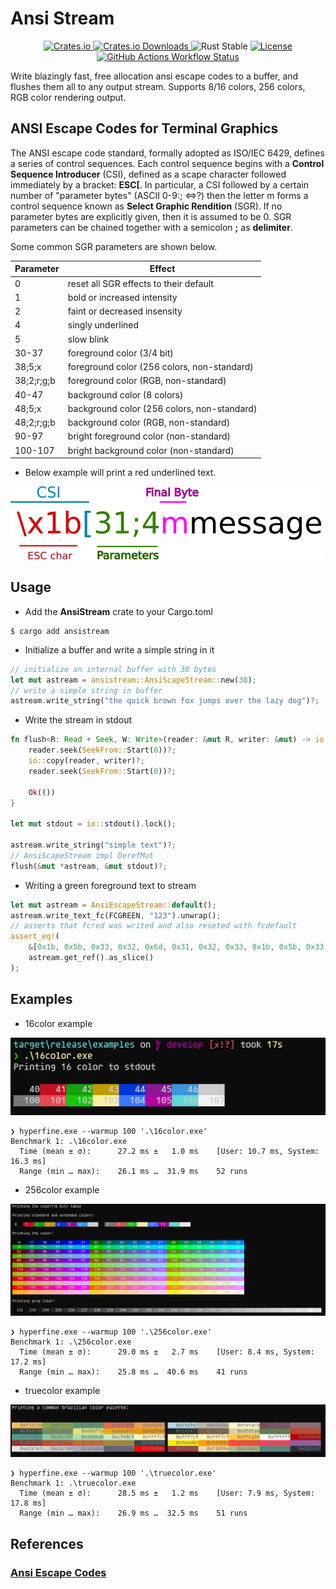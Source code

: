 # Ansi Stream

<p align="center">
  <a href="https://crates.io/crates/ansistream">
    <img src="https://img.shields.io/crates/v/ansistream.svg" alt="Crates.io"/>
  </a>
  <a href="https://crates.io/crates/ansistream">
    <img src="https://img.shields.io/crates/d/ansistream" alt="Crates.io Downloads"/>
  </a>
  <img src="https://img.shields.io/badge/rust-stable-orange" alt="Rust Stable"/>
  <a href="https://opensource.org/licenses/MIT">
    <img src="https://img.shields.io/crates/l/ansistream.svg" alt="License"/>
  </a>
  <a href="https://github.com/jgardona/ansistream/actions/workflows/rust.yml">
    <img src="https://github.com/jgardona/ansistream/actions/workflows/rust.yml/badge.svg" alt="GitHub Actions Workflow Status"/>
  </a>
</p>

Write blazingly fast, free allocation ansi escape codes to a buffer, and flushes them all to any output stream. Supports 8/16 colors, 256 colors, RGB color rendering output.

## ANSI Escape Codes for Terminal Graphics
The ANSI escape code standard, formally adopted as ISO/IEC 6429, defines a series of control sequences.
Each control sequence begins with a **Control Sequence Introducer** (CSI), defined as a scape character
followed immediately by a bracket: **ESC[**. In particular, a CSI followed by a certain number of "parameter bytes"
(ASCII 0-9:; <=>?) then the letter m forms a control sequence known as **Select Graphic Rendition** (SGR). If no
parameter bytes are explicitly given, then it is assumed to be 0. SGR parameters can be chained together with a semicolon **;**
as **delimiter**.

Some common SGR parameters are shown below.

|Parameter | Effect|
|- | -|
|0 | reset all SGR effects to their default|
|1 | bold or increased intensity|
|2 | faint or decreased insensity|
|4 | singly underlined|
|5 | slow blink|
|30-37 | foreground color (3/4 bit)|
|38;5;x | foreground color (256 colors, non-standard)|
|38;2;r;g;b | foreground color (RGB, non-standard)|
|40-47 | background color (8 colors)|
|48;5;x | background color (256 colors, non-standard)|
|48;2;r;g;b | background color (RGB, non-standard)|
|90-97 | bright foreground color (non-standard)|
|100-107 | bright background color (non-standard)|



* Below example will print a red underlined text.

![sgi](images/asciimessage.png)

## Usage

* Add the **AnsiStream** crate to your Cargo.toml

```
$ cargo add ansistream
```

* Initialize a buffer and write a simple string in it

```rust
// initialize an internal buffer with 30 bytes
let mut astream = ansistream::AnsiScapeStream::new(30);
// write a simple string in buffer
astream.write_string("the quick brown fox jumps over the lazy dog")?;
```

* Write the stream in stdout

```rust
fn flush<R: Read + Seek, W: Write>(reader: &mut R, writer: &mut) -> io::Result<()> {
    reader.seek(SeekFrom::Start(0))?;
    io::copy(reader, writer)?;
    reader.seek(SeekFrom::Start(0))?;

    Ok(())
}

let mut stdout = io::stdout().lock();

astream.write_string("simple text")?;
// AnsiScapeStream impl DerefMut
flush(&mut *astream, &mut stdout)?;
```

* Writing a green foreground text to stream

```rust
let mut astream = AnsiEscapeStream::default();
astream.write_text_fc(FCGREEN, "123").unwrap();
// asserts that fcred was writed and also reseted with fcdefault
assert_eq!(
    &[0x1b, 0x5b, 0x33, 0x32, 0x6d, 0x31, 0x32, 0x33, 0x1b, 0x5b, 0x33, 0x39, 0x6d],
    astream.get_ref().as_slice()
);
```

## Examples

* 16color example

![256color](images/16color.png)

```
❯ hyperfine.exe --warmup 100 '.\16color.exe'
Benchmark 1: .\16color.exe
  Time (mean ± σ):      27.2 ms ±   1.0 ms    [User: 10.7 ms, System: 16.3 ms]
  Range (min … max):    26.1 ms …  31.9 ms    52 runs
```

* 256color example

![256color](images/256color.png)

```
❯ hyperfine.exe --warmup 100 '.\256color.exe'
Benchmark 1: .\256color.exe
  Time (mean ± σ):      29.0 ms ±   2.7 ms    [User: 8.4 ms, System: 17.2 ms]
  Range (min … max):    25.8 ms …  40.6 ms    41 runs
```

* truecolor example

![truecolor](images/truecolor.png)

```
❯ hyperfine.exe --warmup 100 '.\truecolor.exe'
Benchmark 1: .\truecolor.exe
  Time (mean ± σ):      28.5 ms ±   1.2 ms    [User: 7.9 ms, System: 17.8 ms]
  Range (min … max):    26.9 ms …  32.5 ms    51 runs
```

## References

### [Ansi Escape Codes](https://en.wikipedia.org/wiki/ANSI_escape_code)
